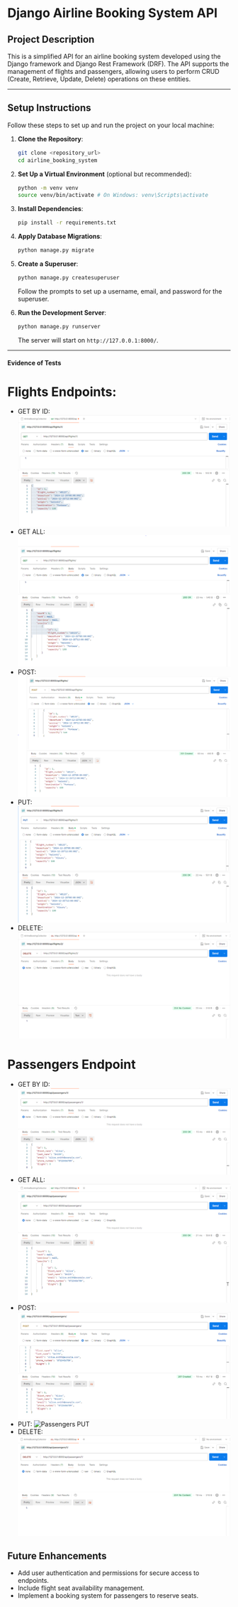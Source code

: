 # Django Airline Booking System API

## **Project Description**

This is a simplified API for an airline booking system developed using the Django framework and Django Rest Framework (DRF). The API supports the management of flights and passengers, allowing users to perform CRUD (Create, Retrieve, Update, Delete) operations on these entities.

---

## **Setup Instructions**

Follow these steps to set up and run the project on your local machine:

1. **Clone the Repository**:

   ```bash
   git clone <repository_url>
   cd airline_booking_system
   ```

2. **Set Up a Virtual Environment** (optional but recommended):

   ```bash
   python -m venv venv
   source venv/bin/activate # On Windows: venv\Scripts\activate
   ```

3. **Install Dependencies**:

   ```bash
   pip install -r requirements.txt
   ```

4. **Apply Database Migrations**:

   ```bash
   python manage.py migrate
   ```

5. **Create a Superuser**:

   ```bash
   python manage.py createsuperuser
   ```

   Follow the prompts to set up a username, email, and password for the superuser.

6. **Run the Development Server**:
   ```bash
   python manage.py runserver
   ```
   The server will start on `http://127.0.0.1:8000/`.

---

#### Evidence of Tests

# Flights Endpoints:

- GET BY ID:
  ![Flights GET](<AirlineBookingPostman/GET-flight(id).png>)
- GET ALL:
  ![Flights GET](AirlineBookingPostman/GET-flights.png)
- POST:
  ![Flights POST](AirlineBookingPostman/POST-flights.png)
- PUT:
  ![Flights PUT](AirlineBookingPostman/PUT-flights.png)
- DELETE:
  ![Flights DELETE](AirlineBookingPostman/DELETE-flights.png)

# Passengers Endpoint

- GET BY ID:
  ![Passengers GET](<AirlineBookingPostman/GET-passenger(id).png>)
- GET ALL:
  ![Passengers GET](<AirlineBookingPostman/GET-passengers(all).png>)
- POST:
  ![Passengers POST](AirlineBookingPostman/POST-passenger.png)
- PUT:
  ![Passengers PUT](AirlineBookingPostman/PUT-passenger.png)
- DELETE:
  ![Passengers DELETE](AirlineBookingPostman/DELETE-passenger.png)

## **Future Enhancements**

- Add user authentication and permissions for secure access to endpoints.
- Include flight seat availability management.
- Implement a booking system for passengers to reserve seats.
